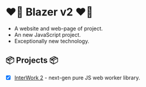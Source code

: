 # ❤️‍🔥 Blazer v2 ❤️‍🔥

- A website and web-page of project. 
- An new JavaScript project. 
- Exceptionally new technology. 

## 📦 Projects 📦

- [x] [InterWork 2](https://github.com/BlazerNEO/InterWork2) - next-gen pure JS web worker library.

